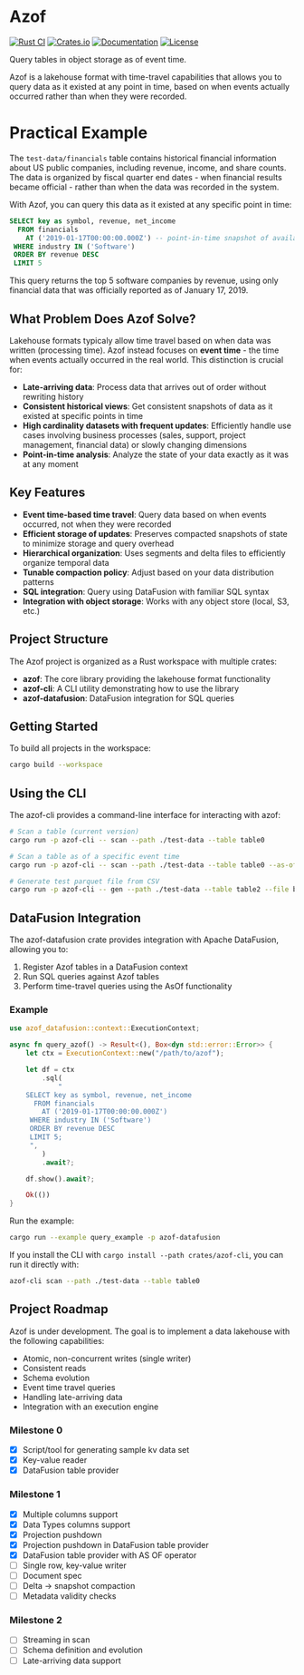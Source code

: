 # Azof

[![Rust CI](https://github.com/MaciekLesiczka/azof/actions/workflows/rust.yml/badge.svg)](https://github.com/MaciekLesiczka/azof/actions/workflows/rust.yml)
[![Crates.io](https://img.shields.io/crates/v/azof.svg)](https://crates.io/crates/azof)
[![Documentation](https://docs.rs/azof/badge.svg)](https://docs.rs/azof)
[![License](https://img.shields.io/crates/l/azof.svg)](LICENSE)

Query tables in object storage as of event time.

Azof is a lakehouse format with time-travel capabilities that allows you to query data as it existed at any point in time, based on when events actually occurred rather than when they were recorded.


# Practical Example

The `test-data/financials` table contains historical financial information about US public companies, including revenue, income, and share counts. The data is organized by fiscal quarter end dates - when financial results became official - rather than when the data was recorded in the system.

With Azof, you can query this data as it existed at any specific point in time:

```sql
SELECT key as symbol, revenue, net_income
  FROM financials
    AT ('2019-01-17T00:00:00.000Z') -- point-in-time snapshot of available financial data
 WHERE industry IN ('Software')
 ORDER BY revenue DESC
 LIMIT 5
```

This query returns the top 5 software companies by revenue, using only financial data that was officially reported as of January 17, 2019.


## What Problem Does Azof Solve?

Lakehouse formats typicaly allow time travel based on when data was written (processing time). Azof instead focuses on **event time** - the time when events actually occurred in the real world. This distinction is crucial for:

- **Late-arriving data**: Process data that arrives out of order without rewriting history
- **Consistent historical views**: Get consistent snapshots of data as it existed at specific points in time
- **High cardinality datasets with frequent updates**: Efficiently handle use cases involving business processes (sales, support, project management, financial data) or slowly changing dimensions
- **Point-in-time analysis**: Analyze the state of your data exactly as it was at any moment

## Key Features

- **Event time-based time travel**: Query data based on when events occurred, not when they were recorded
- **Efficient storage of updates**: Preserves compacted snapshots of state to minimize storage and query overhead
- **Hierarchical organization**: Uses segments and delta files to efficiently organize temporal data
- **Tunable compaction policy**: Adjust based on your data distribution patterns
- **SQL integration**: Query using DataFusion with familiar SQL syntax
- **Integration with object storage**: Works with any object store (local, S3, etc.)


## Project Structure

The Azof project is organized as a Rust workspace with multiple crates:

- **azof**: The core library providing the lakehouse format functionality
- **azof-cli**: A CLI utility demonstrating how to use the library
- **azof-datafusion**: DataFusion integration for SQL queries

## Getting Started

To build all projects in the workspace:

```bash
cargo build --workspace
```

## Using the CLI

The azof-cli provides a command-line interface for interacting with azof:

```bash
# Scan a table (current version)
cargo run -p azof-cli -- scan --path ./test-data --table table0

# Scan a table as of a specific event time
cargo run -p azof-cli -- scan --path ./test-data --table table0 --as-of "2024-03-15T14:30:00"

# Generate test parquet file from CSV
cargo run -p azof-cli -- gen --path ./test-data --table table2 --file base
```

## DataFusion Integration

The azof-datafusion crate provides integration with Apache DataFusion, allowing you to:

1. Register Azof tables in a DataFusion context
2. Run SQL queries against Azof tables
3. Perform time-travel queries using the AsOf functionality

### Example

```rust
use azof_datafusion::context::ExecutionContext;

async fn query_azof() -> Result<(), Box<dyn std::error::Error>> {
    let ctx = ExecutionContext::new("/path/to/azof");

    let df = ctx
        .sql(
            "
    SELECT key as symbol, revenue, net_income
      FROM financials
        AT ('2019-01-17T00:00:00.000Z')
     WHERE industry IN ('Software')
     ORDER BY revenue DESC
     LIMIT 5;
     ",
        )
        .await?;

    df.show().await?;

    Ok(())
}
```

Run the example:

```bash
cargo run --example query_example -p azof-datafusion
```

If you install the CLI with `cargo install --path crates/azof-cli`, you can run it directly with:

```bash
azof-cli scan --path ./test-data --table table0
```

## Project Roadmap

Azof is under development. The goal is to implement a data lakehouse with the following capabilities:

* Atomic, non-concurrent writes (single writer)
* Consistent reads
* Schema evolution
* Event time travel queries 
* Handling late-arriving data
* Integration with an execution engine

### Milestone 0

- [x] Script/tool for generating sample kv data set
- [x] Key-value reader
- [x] DataFusion table provider

### Milestone 1

 - [x] Multiple columns support
 - [x] Data Types columns support
 - [x] Projection pushdown
 - [x] Projection pushdown in DataFusion table provider
 - [x] DataFusion table provider with AS OF operator
 - [ ] Single row, key-value writer
 - [ ] Document spec
 - [ ] Delta -> snapshot compaction
 - [ ] Metadata validity checks

### Milestone 2
- [ ] Streaming in scan
- [ ] Schema definition and evolution
- [ ] Late-arriving data support
